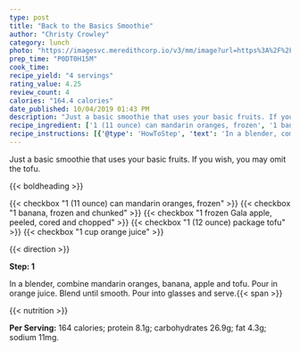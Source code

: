 ```yaml
---
type: post
title: "Back to the Basics Smoothie"
author: "Christy Crowley"
category: lunch
photo: "https://imagesvc.meredithcorp.io/v3/mm/image?url=https%3A%2F%2Fimages.media-allrecipes.com%2Fuserphotos%2F3251848.jpg"
prep_time: "P0DT0H15M"
cook_time: 
recipe_yield: "4 servings"
rating_value: 4.25
review_count: 4
calories: "164.4 calories"
date_published: 10/04/2019 01:43 PM
description: "Just a basic smoothie that uses your basic fruits. If you wish, you may omit the tofu."
recipe_ingredient: ['1 (11 ounce) can mandarin oranges, frozen', '1 banana, frozen and chunked', '1 frozen Gala apple, peeled, cored and chopped', '1 (12 ounce) package tofu', '1 cup orange juice']
recipe_instructions: [{'@type': 'HowToStep', 'text': 'In a blender, combine mandarin oranges, banana, apple and tofu. Pour in orange juice. Blend until smooth. Pour into glasses and serve.\n'}]
---
```


Just a basic smoothie that uses your basic fruits. If you wish, you may omit the tofu. 

{{< boldheading >}}

{{< checkbox "1 (11 ounce) can mandarin oranges, frozen" >}}
{{< checkbox "1  banana, frozen and chunked" >}}
{{< checkbox "1  frozen Gala apple, peeled, cored and chopped" >}}
{{< checkbox "1 (12 ounce) package tofu" >}}
{{< checkbox "1 cup orange juice" >}}


{{< direction >}}

**Step: 1**

In a blender, combine mandarin oranges, banana, apple and tofu. Pour in orange juice. Blend until smooth. Pour into glasses and serve.{{< span >}}

{{< nutrition >}}

**Per Serving:** 164 calories; protein 8.1g; carbohydrates 26.9g; fat 4.3g; sodium 11mg.